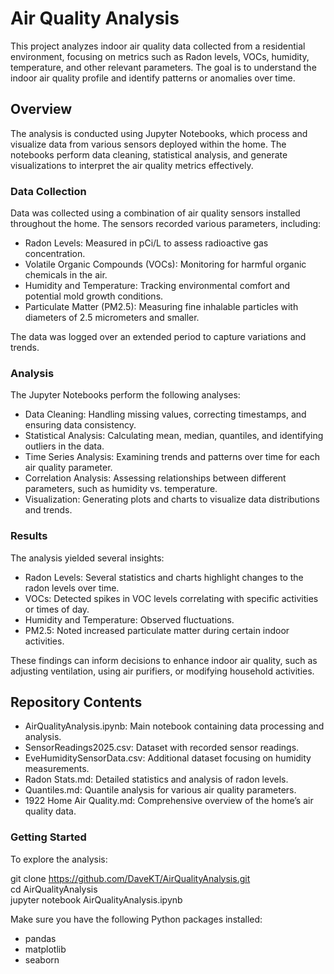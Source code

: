 # Air Quality Analysis

This project analyzes indoor air quality data collected from a residential environment, focusing on metrics such as Radon levels, VOCs, humidity, temperature, and other relevant parameters. The goal is to understand the indoor air quality profile and identify patterns or anomalies over time.

## Overview

The analysis is conducted using Jupyter Notebooks, which process and visualize data from various sensors deployed within the home. The notebooks perform data cleaning, statistical analysis, and generate visualizations to interpret the air quality metrics effectively.

### Data Collection

Data was collected using a combination of air quality sensors installed throughout the home. The sensors recorded various parameters, including:

* Radon Levels: Measured in pCi/L to assess radioactive gas concentration.
* Volatile Organic Compounds (VOCs): Monitoring for harmful organic chemicals in the air.
* Humidity and Temperature: Tracking environmental comfort and potential mold growth conditions.
* Particulate Matter (PM2.5): Measuring fine inhalable particles with diameters of 2.5 micrometers and smaller.

The data was logged over an extended period to capture variations and trends.

### Analysis

The Jupyter Notebooks perform the following analyses:

* Data Cleaning: Handling missing values, correcting timestamps, and ensuring data consistency.
* Statistical Analysis: Calculating mean, median, quantiles, and identifying outliers in the data.
* Time Series Analysis: Examining trends and patterns over time for each air quality parameter.
* Correlation Analysis: Assessing relationships between different parameters, such as humidity vs. temperature.
* Visualization: Generating plots and charts to visualize data distributions and trends.

### Results

The analysis yielded several insights:

* Radon Levels: Several statistics and charts highlight changes to the radon levels over time.
* VOCs: Detected spikes in VOC levels correlating with specific activities or times of day.
* Humidity and Temperature: Observed fluctuations.
* PM2.5: Noted increased particulate matter during certain indoor activities.

These findings can inform decisions to enhance indoor air quality, such as adjusting ventilation, using air purifiers, or modifying household activities.

## Repository Contents

* AirQualityAnalysis.ipynb: Main notebook containing data processing and analysis.
* SensorReadings2025.csv: Dataset with recorded sensor readings.
* EveHumiditySensorData.csv: Additional dataset focusing on humidity measurements.
* Radon Stats.md: Detailed statistics and analysis of radon levels.
* Quantiles.md: Quantile analysis for various air quality parameters.
* 1922 Home Air Quality.md: Comprehensive overview of the home’s air quality data.

### Getting Started

To explore the analysis:

git clone https://github.com/DaveKT/AirQualityAnalysis.git </br>
cd AirQualityAnalysis </br>
jupyter notebook AirQualityAnalysis.ipynb </br>

Make sure you have the following Python packages installed:

* pandas
* matplotlib
* seaborn
